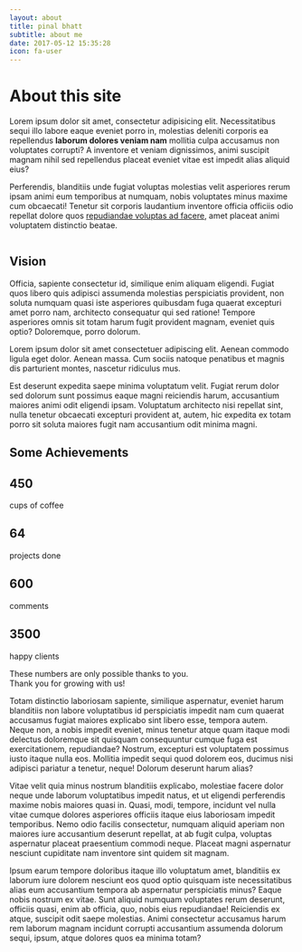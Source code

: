 ```yaml
---
layout: about
title: pinal bhatt
subtitle: about me
date: 2017-05-12 15:35:28
icon: fa-user
---
```

<div class="card-block-big">
            <h1 class="color-primary">About this site</h1>
            <p>Lorem ipsum dolor sit amet, consectetur adipisicing elit. Necessitatibus sequi illo labore eaque eveniet porro in, molestias deleniti corporis ea repellendus
                <strong>laborum dolores veniam nam</strong> mollitia culpa accusamus non voluptates corrupti? A inventore et veniam dignissimos, animi suscipit magnam nihil sed repellendus placeat eveniet vitae est impedit alias aliquid eius?</p>
            <p>Perferendis, blanditiis unde fugiat voluptas molestias velit asperiores rerum ipsam animi eum temporibus at numquam, nobis voluptates minus maxime cum obcaecati! Tenetur sit corporis laudantium inventore officia officiis odio repellat dolore
                quos
                <a href="#">repudiandae voluptas ad facere</a>, amet placeat animi voluptatem distinctio beatae.</p>
        </div>
        <img src="assets/img/demo/team.jpg" alt="" class="img-responsive">
        <div class="card-block-big">
            <h2 class="color-primary">Vision</h2>
            <p>Officia, sapiente consectetur id, similique enim aliquam eligendi. Fugiat quos libero quis adipisci assumenda molestias perspiciatis provident, non soluta numquam quasi iste asperiores quibusdam fuga quaerat excepturi amet porro nam, architecto
                consequatur qui sed ratione! Tempore asperiores omnis sit totam harum fugit provident magnam, eveniet quis optio? Doloremque, porro dolorum.</p>
            <p class="lead">Lorem ipsum dolor sit amet consectetuer adipiscing elit. Aenean commodo ligula eget dolor. Aenean massa. Cum sociis natoque penatibus et magnis dis parturient montes, nascetur ridiculus mus.</p>
            <p>Est deserunt expedita saepe minima voluptatum velit. Fugiat rerum dolor sed dolorum sunt possimus eaque magni reiciendis harum, accusantium maiores animi odit eligendi ipsam. Voluptatum architecto nisi repellat sint, nulla tenetur obcaecati
                excepturi provident at, autem, hic expedita ex totam porro sit soluta maiores fugit nam accusantium odit minima magni.</p>
        </div>
        <div class="bg-info">
            <div class="card-block-big">
                <h2 class="color-white text-center mb-4">Some Achievements</h2>
                <div class="row">
                    <div class="col-lg-3 col-md-6 col-sm-6">
                        <div class="card card-block text-center wow zoomInUp animation-delay-2">
                            <h2 class="counter color-info">450</h2>
                            <i class="fa fa-4x fa-coffee color-info"></i>
                            <p class="mt-2 no-mb lead small-caps color-info">cups of coffee</p>
                        </div>
                    </div>
                    <div class="col-lg-3 col-md-6 col-sm-6">
                        <div class="card card-block text-center wow zoomInUp animation-delay-5">
                            <h2 class="counter color-info">64</h2>
                            <i class="fa fa-4x fa-briefcase color-info"></i>
                            <p class="mt-2 no-mb lead small-caps color-info">projects done</p>
                        </div>
                    </div>
                    <div class="col-lg-3 col-md-6 col-sm-6">
                        <div class="card card-block text-center wow zoomInUp animation-delay-4">
                            <h2 class="counter color-info">600</h2>
                            <i class="fa fa-4x fa-comments-o color-info"></i>
                            <p class="mt-2 no-mb lead small-caps color-info">comments</p>
                        </div>
                    </div>
                    <div class="col-lg-3 col-md-6 col-sm-6">
                        <div class="card card-block text-center wow zoomInUp animation-delay-3">
                            <h2 class="counter color-info">3500</h2>
                            <i class="fa fa-4x fa-group color-info"></i>
                            <p class="mt-2 no-mb lead small-caps color-info">happy clients</p>
                        </div>
                    </div>
                </div>
                <p class="lead lead-lg text-center mt-4">These numbers are only possible thanks to you.
                    <br> Thank you for growing with us!</p>
            </div>
        </div>
        <div class="card-block-big">
            <p>Totam distinctio laboriosam sapiente, similique aspernatur, eveniet harum blanditiis non labore voluptatibus id perspiciatis impedit nam cum quaerat accusamus fugiat maiores explicabo sint libero esse, tempora autem. Neque non, a nobis impedit
                eveniet, minus tenetur atque quam itaque modi delectus doloremque sit quisquam consequuntur cumque fuga est exercitationem, repudiandae? Nostrum, excepturi est voluptatem possimus iusto itaque nulla eos. Mollitia impedit sequi quod dolorem
                eos, ducimus nisi adipisci pariatur a tenetur, neque! Dolorum deserunt harum alias?</p>
            <p>Vitae velit quia minus nostrum blanditiis explicabo, molestiae facere dolor neque unde laborum voluptatibus impedit natus, et ut eligendi perferendis maxime nobis maiores quasi in. Quasi, modi, tempore, incidunt vel nulla vitae cumque dolores
                asperiores officiis itaque eius laboriosam impedit temporibus. Nemo odio facilis consectetur, numquam aliquid aperiam non maiores iure accusantium deserunt repellat, at ab fugit culpa, voluptas aspernatur placeat praesentium commodi neque.
                Placeat magni aspernatur nesciunt cupiditate nam inventore sint quidem sit magnam.</p>
            <p>Ipsum earum tempore doloribus itaque illo voluptatum amet, blanditiis ex laborum iure dolorem nesciunt eos quod optio quisquam iste necessitatibus alias eum accusantium tempora ab aspernatur perspiciatis minus? Eaque nobis nostrum ex vitae.
                Sunt aliquid numquam voluptates rerum deserunt, officiis quasi, enim ab officia, quo, nobis eius repudiandae! Reiciendis ex atque, suscipit odit saepe molestias. Animi consectetur accusamus harum rem laborum magnam incidunt corrupti accusantium
                assumenda dolorum sequi, ipsum, atque dolores quos ea minima totam?</p>
        </div>
        <div data-type="vimeo" data-video-id="30555090"></div>